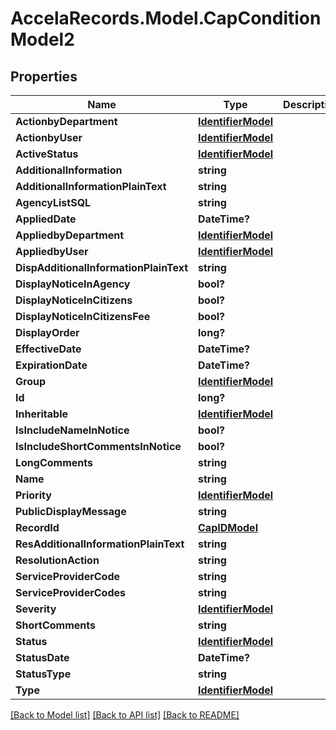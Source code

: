 # AccelaRecords.Model.CapConditionModel2
## Properties

Name | Type | Description | Notes
------------ | ------------- | ------------- | -------------
**ActionbyDepartment** | [**IdentifierModel**](IdentifierModel.md) |  | [optional] 
**ActionbyUser** | [**IdentifierModel**](IdentifierModel.md) |  | [optional] 
**ActiveStatus** | [**IdentifierModel**](IdentifierModel.md) |  | [optional] 
**AdditionalInformation** | **string** |  | [optional] 
**AdditionalInformationPlainText** | **string** |  | [optional] 
**AgencyListSQL** | **string** |  | [optional] 
**AppliedDate** | **DateTime?** |  | [optional] 
**AppliedbyDepartment** | [**IdentifierModel**](IdentifierModel.md) |  | [optional] 
**AppliedbyUser** | [**IdentifierModel**](IdentifierModel.md) |  | [optional] 
**DispAdditionalInformationPlainText** | **string** |  | [optional] 
**DisplayNoticeInAgency** | **bool?** |  | [optional] 
**DisplayNoticeInCitizens** | **bool?** |  | [optional] 
**DisplayNoticeInCitizensFee** | **bool?** |  | [optional] 
**DisplayOrder** | **long?** |  | [optional] 
**EffectiveDate** | **DateTime?** |  | [optional] 
**ExpirationDate** | **DateTime?** |  | [optional] 
**Group** | [**IdentifierModel**](IdentifierModel.md) |  | [optional] 
**Id** | **long?** |  | [optional] 
**Inheritable** | [**IdentifierModel**](IdentifierModel.md) |  | [optional] 
**IsIncludeNameInNotice** | **bool?** |  | [optional] 
**IsIncludeShortCommentsInNotice** | **bool?** |  | [optional] 
**LongComments** | **string** |  | [optional] 
**Name** | **string** |  | [optional] 
**Priority** | [**IdentifierModel**](IdentifierModel.md) |  | [optional] 
**PublicDisplayMessage** | **string** |  | [optional] 
**RecordId** | [**CapIDModel**](CapIDModel.md) |  | [optional] 
**ResAdditionalInformationPlainText** | **string** |  | [optional] 
**ResolutionAction** | **string** |  | [optional] 
**ServiceProviderCode** | **string** |  | [optional] 
**ServiceProviderCodes** | **string** |  | [optional] 
**Severity** | [**IdentifierModel**](IdentifierModel.md) |  | [optional] 
**ShortComments** | **string** |  | [optional] 
**Status** | [**IdentifierModel**](IdentifierModel.md) |  | [optional] 
**StatusDate** | **DateTime?** |  | [optional] 
**StatusType** | **string** |  | [optional] 
**Type** | [**IdentifierModel**](IdentifierModel.md) |  | [optional] 

[[Back to Model list]](../README.md#documentation-for-models) [[Back to API list]](../README.md#documentation-for-api-endpoints) [[Back to README]](../README.md)

